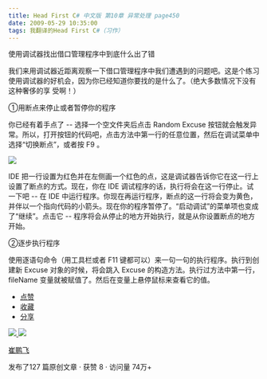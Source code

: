 ```yaml
---
title: Head First C# 中文版 第10章 异常处理 page450
date: 2009-05-29 10:35:00
tags: 我翻译的Head First C#（习作）
---
```

使用调试器找出借口管理程序中到底什么出了错

  

我们来用调试器近距离观察一下借口管理程序中我们遭遇到的问题吧。这是个练习使用调试器的好机会，因为你已经知道你要找的是什么了。（绝大多数情况下没有这种奢侈的享
受啊！）

  

①用断点来停止或者暂停你的程序

  

你已经有着手点了  \--  选择一个空文件夹后点击  Random Excuse
按钮就会触发异常。所以，打开按钮的代码吧，点击方法中第一行的任意位置，然后在调试菜单中选择“切换断点”，或者按  F9  。

  

![](http://student.csdn.net/attachment/200905/29/39098_1243564909cihU.jpg)

IDE  把一行设置为红色并在左侧画一个红色的点，这是调试器告诉你它在这一行上设置了断点的方式。现在，你在  IDE
调试程序的话，执行将会在这一行停止。试一下吧  \--  在  IDE
中运行程序。你现在再运行程序，断点的这一行将会变为黄色，并伴以一个指向代码的小箭头。现在你的程序暂停了。“启动调试”的菜单项也变成了“继续”。点击它
\--  程序将会从停止的地方开始执行，就是从你设置断点的地方开始。

  

②逐步执行程序

  

使用逐语句命令（用工具栏或者  F11  键都可以）来一句一句的执行程序。执行到创建新  Excuse  对象的时候，将会跳入  Excuse
的构造方法。执行过方法中第一行，  fileName  变量就被赋值了。然后在变量上悬停鼠标来查看它的值。

  * [ 点赞  ](javascript:;)
  * [ 收藏  ](javascript:;)
  * [ 分享 ](javascript:;)

[ ![](https://profile.csdnimg.cn/5/2/5/3_cuipengfei1)
![](https://g.csdnimg.cn/static/user-reg-year/1x/11.png)
](https://blog.csdn.net/cuipengfei1)

[ 崔鹏飞 ](https://blog.csdn.net/cuipengfei1)

发布了127 篇原创文章  ·  获赞 8  ·  访问量 74万+


